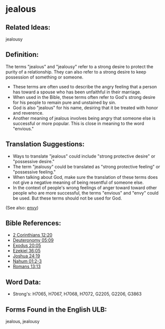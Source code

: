 # jealous

## Related Ideas:

jealousy

## Definition:

The terms "jealous" and "jealousy" refer to a strong desire to protect the purity of a relationship. They can also refer to a strong desire to keep possession of something or someone.

* These terms are often used to describe the angry feeling that a person has toward a spouse who has been unfaithful in their marriage.
* When used in the Bible, these terms often refer to God's strong desire for his people to remain pure and unstained by sin.
* God is also "jealous" for his name, desiring that it be treated with honor and reverence.
* Another meaning of jealous involves being angry that someone else is successful or more popular. This is close in meaning to the word "envious."

## Translation Suggestions:

* Ways to translate "jealous" could include "strong protective desire" or "possessive desire."
* The term "jealousy" could be translated as "strong protective feeling" or "possessive feeling."
* When talking about God, make sure the translation of these terms does not give a negative meaning of being resentful of someone else.
* In the context of people's wrong feelings of anger toward toward other people who are more successful, the terms "envious" and "envy" could be used. But these terms should not be used for God.

(See also: [envy](../other/envy.md))

## Bible References:

* [2 Corinthians 12:20](rc://en/tn/help/2co/12/20)
* [Deuteronomy 05:09](rc://en/tn/help/deu/05/09)
* [Exodus 20:05](rc://en/tn/help/exo/20/05)
* [Ezekiel 36:05](rc://en/tn/help/ezk/36/05)
* [Joshua 24:19](rc://en/tn/help/jos/24/19)
* [Nahum 01:2-3](rc://en/tn/help/nam/01/02)
* [Romans 13:13](rc://en/tn/help/rom/13/13)

## Word Data:

* Strong's: H7065, H7067, H7068, H7072, G2205, G2206, G3863

## Forms Found in the English ULB:

jealous, jealousy


